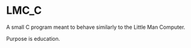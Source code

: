 # LMC_C

A small C program meant to behave similarly to the Little Man
Computer.

Purpose is education.
